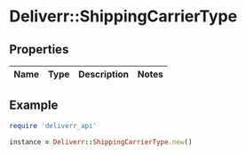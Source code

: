 # Deliverr::ShippingCarrierType

## Properties

| Name | Type | Description | Notes |
| ---- | ---- | ----------- | ----- |

## Example

```ruby
require 'deliverr_api'

instance = Deliverr::ShippingCarrierType.new()
```

